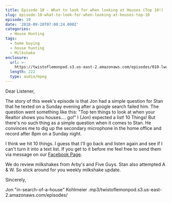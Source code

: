```yaml
---
title: Episode 10 - What to look for when looking at Houses (Top 10!)
slug: episode-10-what-to-look-for-when-looking-at-houses-top-10
episode: 10
date: '2018-09-20T07:00:24.000Z'
categories:
  - House Hunting
tags:
  - home buying
  - house hunting
  - Milkshake
enclosure:
  url: >-
    https://twistoflemonpod.s3.us-east-2.amazonaws.com/episodes/010-lwatol-20180919.mp3 
  length: 222
  type: audio/mpeg
---
```


Dear Listener,

The story of this week's episode is that Jon had a simple question for Stan that he texted on a Sunday evening after a google search failed him. The question went something like this: "Top ten things to look at when your Realtor shows you houses.... go!" I (Jon) expected a list! 10 Things! But there's no such thing as a simple question when it comes to Stan. He convinces me to dig up the secondary microphone in the home office and record after 8pm on a Sunday night.

I think we hit 10 things. I guess that I'll go back and listen again and see if I can't turn it into a text list. If you get to it before me feel free to send them via message on our [Facebook Page](https://facebook.com/twistoflemonpod).

We do review milkshakes from Arby's and Five Guys. Stan also attempted A & W. So stick around for you weekly milkshake update.

Sincerely,

Jon "in-search-of-a-house" Kohlmeier
.mp3/twistoflemonpod.s3.us-east-2.amazonaws.com/episodes/
